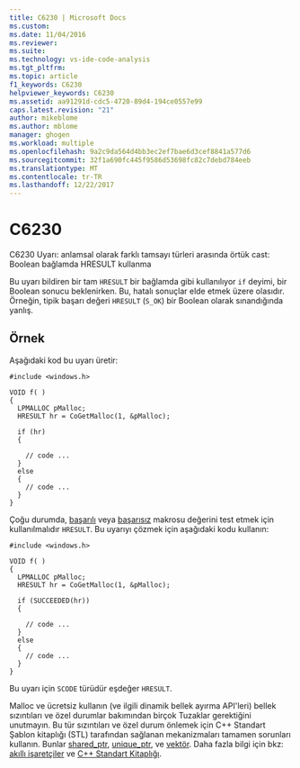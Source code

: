 ```yaml
---
title: C6230 | Microsoft Docs
ms.custom: 
ms.date: 11/04/2016
ms.reviewer: 
ms.suite: 
ms.technology: vs-ide-code-analysis
ms.tgt_pltfrm: 
ms.topic: article
f1_keywords: C6230
helpviewer_keywords: C6230
ms.assetid: aa91291d-cdc5-4720-89d4-194ce0557e99
caps.latest.revision: "21"
author: mikeblome
ms.author: mblome
manager: ghogen
ms.workload: multiple
ms.openlocfilehash: 9a2c9da564d4bb3ec2ef7bae6d3cef8841a577d6
ms.sourcegitcommit: 32f1a690fc445f9586d53698fc82c7debd784eeb
ms.translationtype: MT
ms.contentlocale: tr-TR
ms.lasthandoff: 12/22/2017
---
```

# <a name="c6230"></a>C6230
C6230 Uyarı: anlamsal olarak farklı tamsayı türleri arasında örtük cast: Boolean bağlamda HRESULT kullanma  
  
 Bu uyarı bildiren bir tam `HRESULT` bir bağlamda gibi kullanılıyor `if` deyimi, bir Boolean sonucu beklenirken. Bu, hatalı sonuçlar elde etmek üzere olasıdır. Örneğin, tipik başarı değeri `HRESULT` (`S_OK`) bir Boolean olarak sınandığında yanlış.  
  
## <a name="example"></a>Örnek  
 Aşağıdaki kod bu uyarı üretir:  
  
```  
#include <windows.h>  
  
VOID f( )  
{  
  LPMALLOC pMalloc;  
  HRESULT hr = CoGetMalloc(1, &pMalloc);  
  
  if (hr)  
  {  
  
    // code ...  
  }  
  else  
  {  
    // code ...  
  }  
}  
```  
  
 Çoğu durumda, [başarılı](http://go.microsoft.com/fwlink/?LinkId=92738) veya [başarısız](ms-help://MS.VSCC.2003/MS.MSDNQTR.2003FEB.1033/com/htm/error_899v.htm) makrosu değerini test etmek için kullanılmalıdır `HRESULT`. Bu uyarıyı çözmek için aşağıdaki kodu kullanın:  
  
```  
#include <windows.h>  
  
VOID f( )  
{  
  LPMALLOC pMalloc;  
  HRESULT hr = CoGetMalloc(1, &pMalloc);  
  
  if (SUCCEEDED(hr))  
  {  
  
    // code ...  
  }  
  else  
  {  
    // code ...  
  }  
}  
```  
  
 Bu uyarı için `SCODE` türüdür eşdeğer `HRESULT`.  
  
 Malloc ve ücretsiz kullanın (ve ilgili dinamik bellek ayırma API'leri) bellek sızıntıları ve özel durumlar bakımından birçok Tuzaklar gerektiğini unutmayın. Bu tür sızıntıları ve özel durum önlemek için C++ Standart Şablon kitaplığı (STL) tarafından sağlanan mekanizmaları tamamen sorunları kullanın. Bunlar [shared_ptr](/cpp/standard-library/shared-ptr-class), [unique_ptr](/cpp/standard-library/unique-ptr-class), ve [vektör](/cpp/standard-library/vector). Daha fazla bilgi için bkz: [akıllı işaretçiler](/cpp/cpp/smart-pointers-modern-cpp) ve [C++ Standart Kitaplığı](/cpp/standard-library/cpp-standard-library-reference).